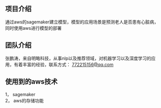## 项目介绍

通过aws的sagemaker建立模型，模型的应用场景是预测老人是否患有心脏病，同时使用aws进行模型的部署

## 团队介绍

张鹏涛，来自明略科技，从事nlp以及推荐领域，对机器学习以及深度学习的应用，有着丰富的经验，联系方式： 772215156@qq.com

## 使用到的aws技术

1， sagemaker    
2， aws的存储功能

